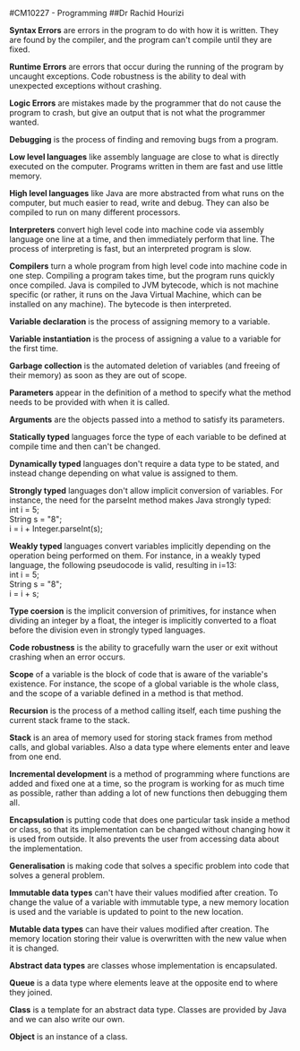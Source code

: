 #CM10227 - Programming
##Dr Rachid Hourizi

**Syntax Errors** are errors in the program to do with how it is written. They are found by the compiler, and the program can't compile until they are fixed.

**Runtime Errors** are errors that occur during the running of the program by uncaught exceptions. Code robustness is the ability to deal with unexpected exceptions without crashing.

**Logic Errors** are mistakes made by the programmer that do not cause the program to crash, but give an output that is not what the programmer wanted.

**Debugging** is the process of finding and removing bugs from a program.

**Low level languages** like assembly language are close to what is directly executed on the computer. Programs written in them are fast and use little memory.

**High level languages** like Java are more abstracted from what runs on the computer, but much easier to read, write and debug. They can also be compiled to run on many different processors.

**Interpreters** convert high level code into machine code via assembly language one line at a time, and then immediately perform that line. The process of interpreting is fast, but an interpreted program is slow.

**Compilers** turn a whole program from high level code into machine code in one step. Compiling a program takes time, but the program runs quickly once compiled. Java is compiled to JVM bytecode, which is not machine specific (or rather, it runs on the Java Virtual Machine, which can be installed on any machine). The bytecode is then interpreted.

**Variable declaration** is the process of assigning memory to a variable.

**Variable instantiation** is the process of assigning a value to a variable for the first time.

**Garbage collection** is the automated deletion of variables (and freeing of their memory) as soon as they are out of scope.

**Parameters** appear in the definition of a method to specify what the method needs to be provided with when it is called.

**Arguments** are the objects passed into a method to satisfy its parameters.

**Statically typed** languages force the type of each variable to be defined at compile time and then can't be changed.

**Dynamically typed** languages don't require a data type to be stated, and instead change depending on what value is assigned to them.

**Strongly typed** languages don't allow implicit conversion of variables. For instance, the need for the parseInt method makes Java strongly typed:  
	int i = 5;  
	String s = "8";  
	i = i + Integer.parseInt(s);  

**Weakly typed** languages convert variables implicitly depending on the operation being performed on them. For instance, in a weakly typed language, the following pseudocode is valid, resulting in i=13:  
	int i = 5;  
	String s = "8";  
	i = i + s;  

**Type coersion** is the implicit conversion of primitives, for instance when dividing an integer by a float, the integer is implicitly converted to a float before the division even in strongly typed languages.

**Code robustness** is the ability to gracefully warn the user or exit without crashing when an error occurs.

**Scope** of a variable is the block of code that is aware of the variable's existence. For instance, the scope of a global variable is the whole class, and the scope of a variable defined in a method is that method.

**Recursion** is the process of a method calling itself, each time pushing the current stack frame to the stack.

**Stack** is an area of memory used for storing stack frames from method calls, and global variables. Also a data type where elements enter and leave from one end.

**Incremental development** is a method of programming where functions are added and fixed one at a time, so the program is working for as much time as possible, rather than adding a lot of new functions then debugging them all.

**Encapsulation** is putting code that does one particular task inside a method or class, so that its implementation can be changed without changing how it is used from outside. It also prevents the user from accessing data about the implementation.

**Generalisation** is making code that solves a specific problem into code that solves a general problem.

**Immutable data types** can't have their values modified after creation. To change the value of a variable with immutable type, a new memory location is used and the variable is updated to point to the new location.

**Mutable data types** can have their values modified after creation. The memory location storing their value is overwritten with the new value when it is changed.

**Abstract data types** are classes whose implementation is encapsulated.

**Queue** is a data type where elements leave at the opposite end to where they joined.

**Class** is a template for an abstract data type. Classes are provided by Java and we can also write our own.

**Object** is an instance of a class.
